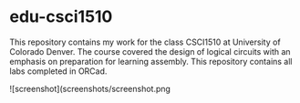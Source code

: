 # edu-csci1510 #

This repository contains my work for the class CSCI1510 at University of Colorado Denver. The course covered the design of logical circuits with an emphasis on preparation for learning assembly. This repository contains all labs completed in ORCad.

![screenshot](screenshots/screenshot.png
